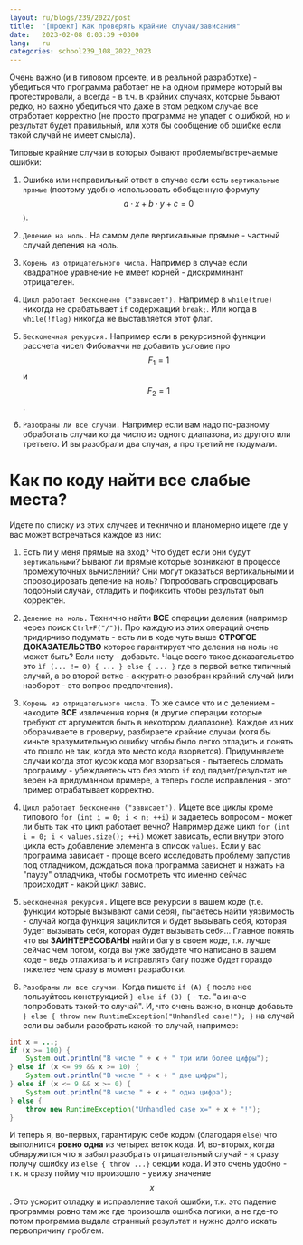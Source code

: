 ```yaml
---
layout: ru/blogs/239/2022/post
title:  "[Проект] Как проверять крайние случаи/зависания"
date:   2023-02-08 0:03:39 +0300
lang:   ru
categories: school239_108_2022_2023
---
```


Очень важно (и в типовом проекте, и в реальной разработке) - убедиться что программа работает не на одном примере который вы протестировали, а всегда - в т.ч. в крайних случаях, которые бывают редко, но важно убедиться что даже в этом редком случае все отработает корректно (не просто программа не упадет с ошибкой, но и результат будет правильный, или хотя бы сообщение об ошибке если такой случай не имеет смысла).

Типовые крайние случаи в которых бывают проблемы/встречаемые ошибки:

1) Ошибка или неправильный ответ в случае если есть ```вертикальные прямые``` (поэтому удобно использовать обобщенную формулу $$a \cdot x + b \cdot y + c = 0$$).

2) ```Деление на ноль.``` На самом деле вертикальные прямые - частный случай деления на ноль.

3) ```Корень из отрицательного числа.``` Например в случае если квадратное уравнение не имеет корней - дискриминант отрицателен.

4) ```Цикл работает бесконечно ("зависает").``` Например в ```while(true)``` никогда не срабатывает ```if``` содержащий ```break;```. Или когда в ```while(!flag)``` никогда не выставляется этот флаг.

5) ```Бесконечная рекурсия.``` Например если в рекурсивной функции рассчета чисел Фибоначчи не добавить условие про $$F_1 = 1$$ и $$F_2 = 1$$.

6) ```Разобраны ли все случаи.``` Например если вам надо по-разному обработать случаи когда число из одного диапазона, из другого или третьего. И вы разобрали два случая, а про третий не подумали.

Как по коду найти все слабые места?
======

Идете по списку из этих случаев и технично и планомерно ищете где у вас может встречаться каждое из них:

1) Есть ли у меня прямые на вход? Что будет если они будут ```вертикальными```? Бывают ли прямые которые возникают в процессе промежуточных вычислений? Они могут оказаться вертикальными и спровоцировать деление на ноль? Попробовать спровоцировать подобный случай, отладить и пофиксить чтобы результат был корректен.

2) ```Деление на ноль.``` Технично найти **ВСЕ** операции деления (например через поиск ```Ctrl+F("/")```). Про каждую из этих операций очень придирчиво подумать - есть ли в коде чуть выше **СТРОГОЕ ДОКАЗАТЕЛЬСТВО** которое гарантирует что деления на ноль не может быть? Если нету - добавьте. Чаще всего такое доказательство это ```ìf (... != 0) { ... } else { ... }``` где в первой ветке типичный случай, а во второй ветке - аккуратно разобран крайний случай (или наоборот - это вопрос предпочтения).

3) ```Корень из отрицательного числа.``` То же самое что и с делением - находите **ВСЕ** извлечения корня (и другие операции которые требуют от аргументов быть в некотором диапазоне). Каждое из них оборачиваете в проверку, разбираете крайние случаи (хотя бы киньте вразумительную ошибку чтобы было легко отладить и понять что пошло не так, когда это место кода взорвется). Придумываете случаи когда этот кусок кода мог взорваться - пытаетесь сломать программу - убеждаетесь что без этого ```if``` код падает/результат не верен на придуманном примере, а теперь после исправления - этот пример отрабатывает корректно.

4) ```Цикл работает бесконечно ("зависает").``` Ищете все циклы кроме типового ```for (int i = 0; i < n; ++i)``` и задаетесь вопросом - может ли быть так что цикл работает вечно? Например даже цикл ```for (int i = 0; i < values.size(); ++i)``` может зависать, если внутри этого цикла есть добавление элемента в список ```values```. Если у вас программа зависает - проще всего исследовать проблему запустив под отладчиком, дождаться пока программа зависнет и нажать на "паузу" отладчика, чтобы посмотреть что именно сейчас происходит - какой цикл завис.

5) ```Бесконечная рекурсия.``` Ищете все рекурсии в вашем коде (т.е. функции которые вызывают сами себя), пытаетесь найти уязвимость - случай когда функция зациклится и будет вызывать себя, которая будет вызывать себя, которая будет вызывать себя... Главное понять что вы **ЗАИНТЕРЕСОВАНЫ** найти багу в своем коде, т.к. лучше сейчас чем потом, когда вы уже забудете что написано в вашем коде - ведь отлаживать и исправлять багу позже будет гораздо тяжелее чем сразу в момент разработки.

6) ```Разобраны ли все случаи.``` Когда пишете ```if (A) {``` после нее пользуйтесь конструкцией ```} else if (B) {``` - т.е. "а иначе попробовать такой-то случай". И, что очень важно, в конце добавьте ```} else { throw new RuntimeException("Unhandled case!"); }``` на случай если вы забыли разобрать какой-то случай, например:

```java
int x = ...;
if (x >= 100) {
    System.out.println("В числе " + x + " три или более цифры");
} else if (x <= 99 && x >= 10) {
    System.out.println("В числе " + x + " две цифры");
} else if (x <= 9 && x >= 0) {
    System.out.println("В числе " + x + " одна цифра");
} else {
    throw new RuntimeException("Unhandled case x=" + x + "!");
}
```

И теперь я, во-первых, гарантирую себе кодом (благодаря ```else```) что выполнится **ровно одна** из четырех веток кода. И, во-вторых, когда обнаружится что я забыл разобрать отрицательный случай - я сразу получу ошибку из ```else { throw ...}``` секции кода. И это очень удобно - т.к. я сразу пойму что произошло - увижу значение $$x$$. Это ускорит отладку и исправление такой ошибки, т.к. это падение программы ровно там же где произошла ошибка логики, а не где-то потом программа выдала странный результат и нужно долго искать первопричину проблем.
